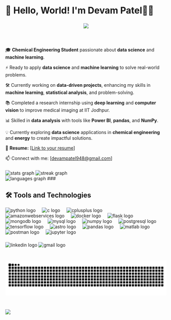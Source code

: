 <h1 align="left"> 🌟 Hello, World! I'm Devam Patel👨‍💻</h1>

###

<div align="center">
  <img height="293" src="https://user-images.githubusercontent.com/74038190/241765440-80728820-e06b-4f96-9c9e-9df46f0cc0a5.gif"  />
</div>

###

<br clear="both">

<p align="left">

🎓 **Chemical Engineering Student** passionate about **data science** and **machine learning**.  

⚡ Ready to apply **data science** and **machine learning** to solve real-world problems.  

🛠️ Currently working on **data-driven projects**, enhancing my skills in **machine learning**, **statistical analysis**, and problem-solving.  

📚 Completed a research internship using **deep learning** and **computer vision** to improve medical imaging at IIT Jodhpur.  

📊 Skilled in **data analysis** with tools like **Power BI**, **pandas**, and **NumPy**.  

💡 Currently exploring **data science** applications in **chemical engineering** and **energy** to create impactful solutions.  

📄 **Resume:** [[Link to your resume](https://drive.google.com/file/d/1gX54IFzzxzPvavxbKS68YUF889rhrWSI/view?usp=drive_link)]  

📫 Connect with me: [devampatel948@gmail.com]

</p>

###
<div align="left">
  <img src="https://github-readme-stats.vercel.app/api?username=Devampatel94&hide_title=true&hide_rank=false&show_icons=true&include_all_commits=true&count_private=true&disable_animations=false&theme=github_dark&locale=en&hide_border=true" height="150" alt="stats graph" />
  <img src="https://streak-stats.demolab.com?user=Devampatel94&theme=github-dark&hide_border=true" height="150" alt="streak graph" />
</div>

<img src="https://github-readme-stats.vercel.app/api/top-langs?username=Devampatel94&layout=compact&langs_count=5&theme=github_dark&hide_border=true" height="150" alt="languages graph" />
###

<h2 align="left">🛠️ Tools and Technologies</h2>

<div align="left">
  <img src="https://cdn.jsdelivr.net/gh/devicons/devicon/icons/python/python-original.svg" height="30" alt="python logo"  />
  <img width="12" />
  <img src="https://cdn.jsdelivr.net/gh/devicons/devicon/icons/c/c-original.svg" height="30" alt="c logo"  />
  <img width="12" />
  <img src="https://cdn.jsdelivr.net/gh/devicons/devicon/icons/cplusplus/cplusplus-original.svg" height="30" alt="cplusplus logo"  />
  <img width="12" />
  <img src="https://cdn.jsdelivr.net/gh/devicons/devicon/icons/amazonwebservices/amazonwebservices-plain-wordmark.svg" height="30" alt="amazonwebservices logo"  />
  <img width="12" />
  <img src="https://cdn.jsdelivr.net/gh/devicons/devicon/icons/docker/docker-original.svg" height="30" alt="docker logo"  />
  <img width="12" />
  <img src="https://cdn.jsdelivr.net/gh/devicons/devicon/icons/flask/flask-original.svg" height="30" alt="flask logo"  />
  <img width="12" />
  <img src="https://cdn.jsdelivr.net/gh/devicons/devicon/icons/mongodb/mongodb-original.svg" height="30" alt="mongodb logo"  />
  <img width="12" />
  <img src="https://cdn.jsdelivr.net/gh/devicons/devicon/icons/mysql/mysql-original.svg" height="30" alt="mysql logo"  />
  <img width="12" />
  <img src="https://cdn.jsdelivr.net/gh/devicons/devicon/icons/numpy/numpy-original.svg" height="30" alt="numpy logo"  />
  <img width="12" />
  <img src="https://cdn.jsdelivr.net/gh/devicons/devicon/icons/postgresql/postgresql-original.svg" height="30" alt="postgresql logo"  />
  <img width="12" />
  <img src="https://cdn.jsdelivr.net/gh/devicons/devicon/icons/tensorflow/tensorflow-original.svg" height="30" alt="tensorflow logo"  />
  <img width="12" />
  <img src="https://cdn.simpleicons.org/astro/FF5D01" height="30" alt="astro logo"  />
  <img width="12" />
  <img src="https://cdn.simpleicons.org/pandas/150458" height="30" alt="pandas logo"  />
  <img width="12" />
  <img src="https://skillicons.dev/icons?i=matlab" height="30" alt="matlab logo"  />
  <img width="12" />
  <img src="https://skillicons.dev/icons?i=postman" height="30" alt="postman logo"  />
  <img width="12" />
  <img src="https://cdn.simpleicons.org/jupyter/F37626" height="30" alt="jupyter logo"  />
</div>

###

<div align="left">
  <img src="https://img.shields.io/static/v1?message=LinkedIn&logo=linkedin&label=&color=0077B5&logoColor=white&labelColor=&style=for-the-badge" height="35" alt="linkedin logo"  />
  <img src="https://img.shields.io/static/v1?message=Gmail&logo=gmail&label=&color=D14836&logoColor=white&labelColor=&style=for-the-badge" height="35" alt="gmail logo"  />
</div>

###

<br clear="both">

<img src="https://raw.githubusercontent.com/Devampatel94/Devampatel94/output/snake.svg" alt="Snake animation" />

###

<br clear="both">

<img align="left" src="https://visitor-badge.laobi.icu/badge?page_id=Devampatel94.Devampatel94&"  />
